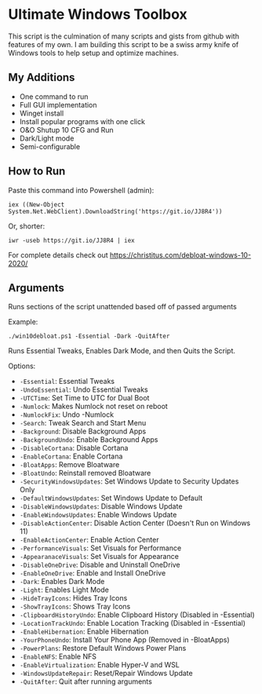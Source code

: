 # Ultimate Windows Toolbox
This script is the culmination of many scripts and gists from github with features of my own. I am building this script to be a swiss army knife of Windows tools to help setup and optimize machines.

## My Additions
- One command to run
- Full GUI implementation
- Winget install
- Install popular programs with one click
- O&O Shutup 10 CFG and Run
- Dark/Light mode
- Semi-configurable

## How to Run
Paste this command into Powershell (admin):
```
iex ((New-Object System.Net.WebClient).DownloadString('https://git.io/JJ8R4'))
```
Or, shorter:
```
iwr -useb https://git.io/JJ8R4 | iex
```

For complete details check out https://christitus.com/debloat-windows-10-2020/

## Arguments
Runs sections of the script unattended based off of passed arguments

Example:
```
./win10debloat.ps1 -Essential -Dark -QuitAfter
```
Runs Essential Tweaks, Enables Dark Mode, and then Quits the Script.

Options:
- `-Essential`: Essential Tweaks
- `-UndoEssential`: Undo Essential Tweaks
- `-UTCTime`: Set Time to UTC for Dual Boot
- `-Numlock`: Makes Numlock not reset on reboot
- `-NumlockFix`: Undo -Numlock
- `-Search`: Tweak Search and Start Menu
- `-Background`: Disable Background Apps
- `-BackgroundUndo`: Enable Background Apps
- `-DisableCortana`: Disable Cortana
- `-EnableCortana`: Enable Cortana
- `-BloatApps`: Remove Bloatware
- `-BloatUndo`: Reinstall removed Bloatware
- `-SecurityWindowsUpdates`: Set Windows Update to Security Updates Only
- `-DefaultWindowsUpdates`: Set Windows Update to Default
- `-DisableWindowsUpdates`: Disable Windows Update
- `-EnableWindowsUpdates`: Enable Windows Update
- `-DisableActionCenter`: Disable Action Center (Doesn't Run on Windows 11)
- `-EnableActionCenter`: Enable Action Center
- `-PerformanceVisuals`: Set Visuals for Performance
- `-AppearanaceVisuals`: Set Visuals for Appearance
- `-DisableOneDrive`: Disable and Uninstall OneDrive
- `-EnableOneDrive`: Enable and Install OneDrive
- `-Dark`: Enables Dark Mode
- `-Light`: Enables Light Mode
- `-HideTrayIcons`: Hides Tray Icons
- `-ShowTrayIcons`: Shows Tray Icons
- `-ClipboardHistoryUndo`: Enable Clipboard History (Disabled in -Essential)
- `-LocationTrackUndo`: Enable Location Tracking (Disabled in -Essential)
- `-EnableHibernation`: Enable Hibernation
- `-YourPhoneUndo`: Install Your Phone App (Removed in -BloatApps)
- `-PowerPlans`: Restore Default Windows Power Plans
- `-EnableNFS`: Enable NFS
- `-EnableVirtualization`: Enable Hyper-V and WSL
- `-WindowsUpdateRepair`: Reset/Repair Windows Update
- `-QuitAfter`: Quit after running arguments